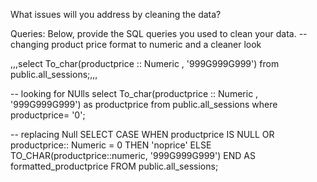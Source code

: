 What issues will you address by cleaning the data?





Queries:
Below, provide the SQL queries you used to clean your data.
--  changing product price format to numeric and a cleaner look 

,,,select To_char(productprice :: Numeric , '999G999G999') 
from public.all_sessions;,,,

-- looking for NUlls
select To_char(productprice :: Numeric , '999G999G999') as productprice
from public.all_sessions
     where productprice= '0';
	 	 
-- replacing Null 
SELECT 
  CASE 
    WHEN productprice IS NULL OR productprice:: Numeric = 0 THEN 'noprice'
    ELSE TO_CHAR(productprice::numeric, '999G999G999')
  END AS formatted_productprice
FROM 
  public.all_sessions;

